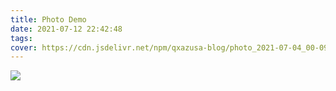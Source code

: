 ```yaml
---
title: Photo Demo
date: 2021-07-12 22:42:48
tags: 
cover: https://cdn.jsdelivr.net/npm/qxazusa-blog/photo_2021-07-04_00-09-51.webp
---
```

<img src="https://cdn.jsdelivr.net/npm/qxazusa-blog/photo_2021-07-04_00-09-51.webp" />
